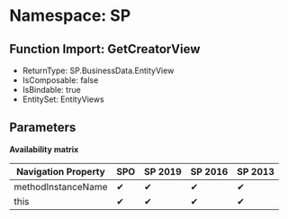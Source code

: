 # Namespace: SP

## Function Import: GetCreatorView

- ReturnType: SP.BusinessData.EntityView
- IsComposable: false
- IsBindable: true
- EntitySet: EntityViews

## Parameters

**Availability matrix**

Navigation Property | SPO | SP 2019 | SP 2016 | SP 2013
----------|-----|---------|---------|--------
methodInstanceName | ✔ | ✔ | ✔ | ✔
this | ✔ | ✔ | ✔ | ✔
